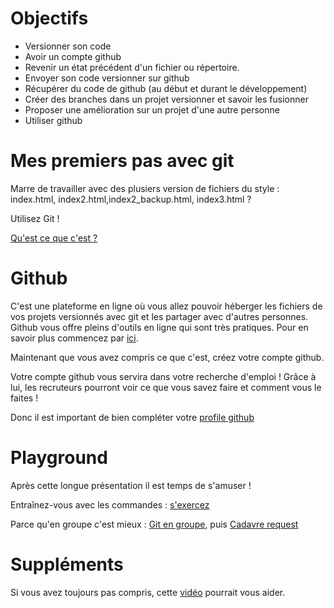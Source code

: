 # Objectifs

* Versionner son code
* Avoir un compte github
* Revenir un état précédent d'un fichier ou répertoire.
* Envoyer son code versionner sur github
* Récupérer du code de github (au début et durant le développement)
* Créer des branches dans un projet versionner et savoir les fusionner
* Proposer une amélioration sur un projet d'une autre personne
* Utiliser github

# Mes premiers pas avec git

Marre de travailler avec des plusiers version de fichiers du style : index.html, index2.html,index2_backup.html, index3.html ?

Utilisez Git !

[Qu'est ce que c'est ?](https://openclassrooms.com/courses/gerez-vos-codes-source-avec-git)

# Github

C'est une plateforme en ligne où vous allez pouvoir héberger les fichiers de vos projets versionnés avec git et les partager avec d'autres personnes.
Github vous offre pleins d'outils en ligne qui sont très pratiques. Pour en savoir plus commencez par [ici](https://www.youtube.com/watch?v=w3jLJU7DT5E).

Maintenant que vous avez compris ce que c'est, créez votre compte github.

Votre compte github vous servira dans votre recherche d'emploi ! Grâce à lui, les recruteurs pourront voir ce que vous savez faire et comment vous le faites !

Donc il est important de bien compléter votre [profile github](https://github.com/settings/profile)

# Playground

Après cette longue présentation il est temps de s'amuser !

Entraînez-vous avec les commandes : [s'exercez](https://try.github.io/levels/1/challenges/1)

Parce qu'en groupe c'est mieux : [Git en groupe](https://github.com/simplonco/git-group-exercise), puis [Cadavre request](https://github.com/simplonco/cadavre-request)

# Suppléments

Si vous avez toujours pas compris, cette [vidéo](https://www.youtube.com/watch?v=V6Zo68uQPqE&t=0s) pourrait vous aider.
